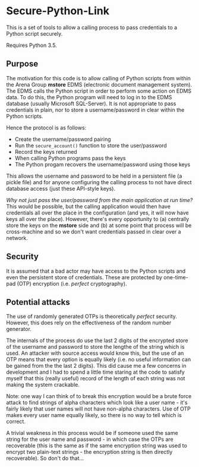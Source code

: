 # Secure-Python-Link

This is a set of tools to allow a calling process to pass credentials 
to a Python script securely.  

Requires Python 3.5.

## Purpose
The motivation for this code is to allow calling of Python scripts 
from within the Arena Group **mstore** EDMS (electronic document 
management system). The EDMS calls the Python script in order to 
perform some action on EDMS data.  To do this, the Python program will
need to log in to the EDMS database (usually Microsoft SQL-Server).
It is not appropriate to pass credentials in plain, nor to store a
username/password in clear within the Python scripts.

Hence the protocol is as follows:

* Create the username/password pairing
* Run the `secure_account()` function to store the user/password
* Record the keys returned
* When calling Python programs pass the keys
* The Python progam recovers the username/password using those keys

This allows the username and password to be held in a persistent file
(a pickle file) and for anyone configuring the calling process to not
have direct database access (just these API-style keys).

_Why not just pass the user/password from the main application at run 
time?_ This would be possible, but the calling application would then 
have credentials all over the place in the configuration (and yes, it
will now have keys all over the place).  However, there's every 
opportunity to (a) centrally store the keys on the **mstore** side and
(b) at some point that process will be cross-machine and so we don't 
want credentials passed in clear over a network.

## Security
It is assumed that a bad actor may have access to the Python scripts 
and even the persistent store of credentials.  These are protected by 
one-time-pad (OTP) encryption (i.e. _perfect_ cryptography).

## Potential attacks
The use of randomly generated OTPs is theoretically _perfect_ security.
However, this does rely on the effectiveness of the random number 
generator. 

The internals of the process do use the last 2 digits of the encrypted
store of the username and password to store the lengthe of the string
which is used. An attacker with source access would know this, but the 
use of an OTP means that every option is equally likely (i.e. no 
useful information can be gained from the the last 2 digits). This did
cause me a few concerns in development and I had to spend a little time
staring at the code to satisfy myself that this (really useful) record
of the length of each string was not making the system crackable.

Note: one way I can think of to break this encryption would be a brute
force attack to find strings of alpha characters which look like a user
name - it's fairly likely that user names will not have non-alpha 
characters. Use of OTP makes every user name equally likely, so there 
is no way to tell which is correct.

A trivial weakness in this process would be if someone used the same
string for the user name and password - in which case the OTPs are
recoverable (this is the same as if the same encryption string was
used to encrypt two plain-text strings - the encryption string is then
directly recoverable). So don't do that...  

